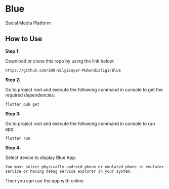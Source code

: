 # Blue

Social Media Platform

## How to Use

**Step 1:**

Download or clone this repo by using the link below:

```
https://github.com/SDU-Bilgisayar-Muhendisligi/Blue
```

**Step 2:**

Go to project root and execute the following command in console to get the required dependencies:

```
flutter pub get
```

**Step 3:**

Go to project root and execute the following command in console to run app:

```
flutter run
```

**Step 4:**

Select device to display Blue App.

```
You must select physically android phone or emulated phone in emulator service or having debug service explorer in your system.
```

Then you can use the app with online
